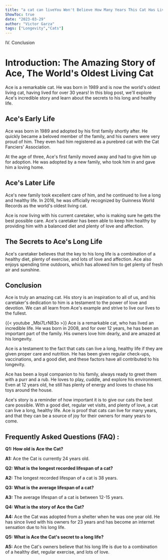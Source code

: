 ```yaml
---
title: "a cat can liveYou Won't Believe How Many Years This Cat Has Lived: The Amazing Story of Ace!"
ShowToc: true 
date: "2023-03-29"
author: "Victor Garza" 
tags: ["Longevity","Cats"]
---
```

IV. Conclusion

# Introduction: The Amazing Story of Ace, The World's Oldest Living Cat

Ace is a remarkable cat. He was born in 1989 and is now the world's oldest living cat, having lived for over 30 years! In this blog post, we'll explore Ace's incredible story and learn about the secrets to his long and healthy life.

## Ace's Early Life

Ace was born in 1989 and adopted by his first family shortly after. He quickly became a beloved member of the family, and his owners were very proud of him. They even had him registered as a purebred cat with the Cat Fanciers' Association. 

At the age of three, Ace's first family moved away and had to give him up for adoption. He was adopted by a new family, who took him in and gave him a loving home. 

## Ace's Later Life

Ace's new family took excellent care of him, and he continued to live a long and healthy life. In 2016, he was officially recognized by Guinness World Records as the world's oldest living cat. 

Ace is now living with his current caretaker, who is making sure he gets the best possible care. Ace's caretaker has been able to keep him healthy by providing him with a balanced diet and plenty of love and affection.

## The Secrets to Ace's Long Life

Ace's caretaker believes that the key to his long life is a combination of a healthy diet, plenty of exercise, and lots of love and affection. Ace also enjoys spending time outdoors, which has allowed him to get plenty of fresh air and sunshine. 

## Conclusion

Ace is truly an amazing cat. His story is an inspiration to all of us, and his caretaker's dedication to him is a testament to the power of love and devotion. We can all learn from Ace's example and strive to live our lives to the fullest.

{{< youtube _Mbi7LrN83o >}} 
Ace is a remarkable cat, who has lived an incredible life. He was born in 2008, and for over 12 years, he has been an important part of the family. His owners love him dearly, and are amazed at his longevity.

Ace is a testament to the fact that cats can live a long, healthy life if they are given proper care and nutrition. He has been given regular check-ups, vaccinations, and a good diet, and these factors have all contributed to his longevity.

Ace has been a loyal companion to his family, always ready to greet them with a purr and a rub. He loves to play, cuddle, and explore his environment. Even at 12 years old, he still has plenty of energy and loves to chase his toys around the house.

Ace's story is a reminder of how important it is to give our cats the best care possible. With a good diet, regular vet visits, and plenty of love, a cat can live a long, healthy life. Ace is proof that cats can live for many years, and that they can be a source of joy for their owners for many years to come.

## Frequently Asked Questions (FAQ) :
**Q1: How old is Ace the Cat?**

**A1:** Ace the Cat is currently 24 years old.

**Q2: What is the longest recorded lifespan of a cat?**

**A2:** The longest recorded lifespan of a cat is 38 years.

**Q3: What is the average lifespan of a cat?**

**A3:** The average lifespan of a cat is between 12-15 years.

**Q4: What is the story of Ace the Cat?**

**A4:** Ace the Cat was adopted from a shelter when he was one year old. He has since lived with his owners for 23 years and has become an internet sensation due to his long life.

**Q5: What is Ace the Cat's secret to a long life?**

**A5:** Ace the Cat's owners believe that his long life is due to a combination of a healthy diet, regular exercise, and lots of love.





